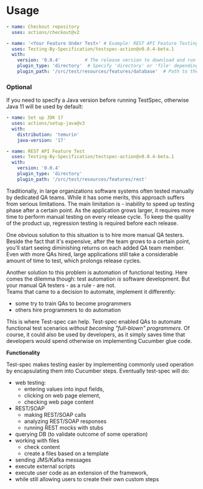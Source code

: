 # Usage

<!-- start usage -->
```yaml
- name: Checkout repository
  uses: actions/checkout@v2

- name: '<Your Feature Under Test>' # Example: REST API Feature Testing or Database Feature Testing 
  uses: Testing-By-Specification/testspec-action@v0.0.4-beta.1
  with:
    version: '0.0.4'         # The release version to download and run
    plugin_type: 'directory'  # Specify 'directory' or 'file' depending on the input
    plugin_path: '/src/test/resources/features/database'  # Path to the directory (e.g., './features/core') or file (e.g., './features/core/Command.feature')
```
### Optional
If you need to specify a Java version before running TestSpec, otherwise Java 11 will be used by default:
```yaml
- name: Set up JDK 17
  uses: actions/setup-java@v3
  with:
    distribution: 'temurin'
    java-version: '17'

- name: REST API Feature Test
  uses: Testing-By-Specification/testspec-action@v0.0.4-beta.1
  with:
    version: '0.0.4'
    plugin_type: 'directory'
    plugin_path: '/src/test/resources/features/rest'

```
<!-- end usage -->

Traditionally, in large organizations software systems often tested manually by dedicated QA teams.
While it has some merits, this approach suffers from serious limitations.
The main limitation is - inability to speed up testing phase after a certain point.
As the application grows larger, it requires more time to perform manual testing on every release cycle.
To keep the quality of the product up, regression testing is required before each release.

One obvious solution to this situation is to hire more manual QA testers.
Beside the fact that it's expensive, after the team grows to a certain point,
you'll start seeing diminishing returns on each added QA team member.
Even with more QAs hired, large applications still take a considerable amount of time to test,
which prolongs release cycles.

Another solution to this problem is automation of functional testing.
Here comes the dilemma though: test automation _is_ software development.
But your manual QA testers - as a rule - are not.  
Teams that came to a decision to automate, implement it differently:
* some try to train QAs to become programmers
* others hire programmers to do automation

This is where Test-spec can help. Test-spec enabled QAs to automate functional test scenarios _without becoming "full-blown" programmers_.
Of course, it could also be used by developers, as it simply saves time that developers would spend otherwise on implementing Cucumber glue code.


**Functionality**

Test-spec makes testing easier by implementing commonly used operation by encapsulating them into Cucumber steps.
Eventually test-spec will do:
* web testing:
    * entering values into input fields,
    * clicking on web page element,
    * checking web page content
* REST/SOAP
    * making REST/SOAP calls
    * analyzing REST/SOAP responses
    * running REST mocks with stubs
* querying DB (to validate outcome of some operation)
* working with files
    * check content
    * create a files based on a template
* sending JMS/Kafka messages
* execute external scripts
* execute user code as an extension of the framework,
* while still allowing users to create their own custom steps